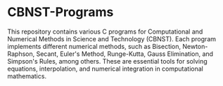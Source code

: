 # CBNST-Programs

This repository contains various C programs for Computational and Numerical Methods in Science and Technology (CBNST). Each program implements different numerical methods, such as Bisection, Newton-Raphson, Secant, Euler's Method, Runge-Kutta, Gauss Elimination, and Simpson's Rules, among others. These are essential tools for solving equations, interpolation, and numerical integration in computational mathematics.
